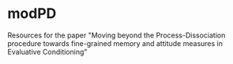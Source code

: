 # modPD
Resources for the paper "Moving beyond the Process-Dissociation procedure towards fine-grained memory and attitude measures in Evaluative Conditioning"
